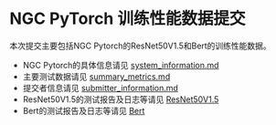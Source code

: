 <!-- omit in toc -->
# NGC PyTorch 训练性能数据提交

本次提交主要包括NGC Pytorch的ResNet50V1.5和Bert的训练性能数据。

- NGC Pytorch的具体信息请见 [system_information.md](./system_information.md)
- 主要测试数据请见 [summary_metrics.md](./summary_metrics.md)
- 提交者信息请见 [submitter_information.md](./submitter_information.md)
- ResNet50V1.5的测试报告及日志等请见 [ResNet50V1.5](./ResNet50V1.5)
- Bert的测试报告及日志等请见 [Bert](./Bert)